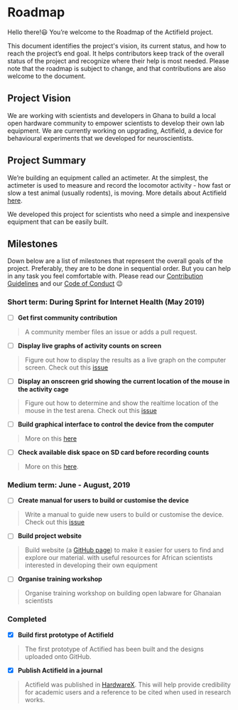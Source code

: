 # Roadmap

Hello there!😃 You’re welcome to the Roadmap of the Actifield project. 

This document identifies the project's vision, its current status, and how to reach the project’s end goal. It helps contributors keep track of the overall status of the project and recognize where their help is most needed. Please note that the roadmap is subject to change, and that contributions are also welcome to the document.

## Project Vision
We are working with scientists and developers in Ghana to build a local open hardware community to empower scientists to develop their own lab equipment. We are currently working on upgrading, Actifield, a device for behavioural experiments that we developed for neuroscientists.

## Project Summary
We’re building an equipment called an actimeter. At the simplest, the actimeter is used to measure and record the locomotor activity - how fast or slow a test animal (usually rodents), is moving. More details about Actifield [here](Project_Description.md). 

We developed this project for scientists who need a simple and inexpensive equipment that can be easily built. 
 
## Milestones

Down below are a list of milestones that represent the overall goals of the project. Preferably, they are to be done in sequential order. But you can help in any task you feel comfortable with. Please read our [Contribution Guidelines](CONTRIBUTING.md) and our [Code of Conduct](CODE_OF_CONDUCT.md) 😉

### Short term: During Sprint for Internet Health (May 2019)

- [ ] **Get first community contribution**
> A community member files an issue or adds a pull request.

- [ ] **Display live graphs of activity counts on screen**
> Figure out how to display the results as a live graph on the computer screen. Check out this [issue](https://github.com/trendinafrica/actifield/issues/2)

- [ ] **Display an onscreen grid showing the current location of the mouse in the activity cage**
> Figure out how to determine and show the realtime location of the mouse in the test arena. Check out this [issue](https://github.com/trendinafrica/actifield/issues/3)

- [ ] **Build graphical interface to control the device from the computer**
> More on this [here](https://github.com/trendinafrica/actifield/issues/5)

- [ ] **Check available disk space on SD card before recording counts**
> More on this [here](https://github.com/trendinafrica/actifield/issues/4).


### Medium term: June - August, 2019 

- [ ] **Create manual for users to build or customise the device**
> Write a manual to guide new users to build or customise the device. Check out this [issue](https://github.com/trendinafrica/actifield/issues/6)

- [ ] **Build project website**
> Build website (a [GitHub page](https://pages.github.com/)) to make it easier for users to find and explore our material. with useful resources for African scientists interested in developing their own equipment

- [ ] **Organise training workshop**
> Organise training workshop on building open labware for Ghanaian scientists 


### Completed
- [x] **Build first prototype of Actifield**
> The first prototype of Actified has been built and the designs uploaded onto GitHub.

- [x] **Publish Actifield in a journal**
> Actifield was published in [HardwareX](https://www.sciencedirect.com/science/article/pii/S2468067218300695). This will help provide credibility for academic users and a reference to be cited when used in research works.
